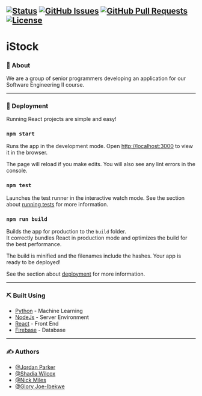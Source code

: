 [![Status](https://img.shields.io/badge/status-active-success.svg)]()
[![GitHub Issues](https://img.shields.io/github/issues/jordanparker32/market_predictor.svg)](https://github.com/jordanparker32/market_predictor/issues)
[![GitHub Pull Requests](https://img.shields.io/github/issues-pr/jordanparker32/market_predictor.svg)](https://github.com/market_predictor/pulls)
[![License](https://img.shields.io/badge/license-MIT-blue.svg)](/LICENSE)
---

# iStock

### 🧐 About

We are a group of senior programmers developing an application for our Software Engineering II course.


---

### 🚀 Deployment

Running React projects are simple and easy!

### `npm start`

Runs the app in the development mode.
Open [http://localhost:3000](http://localhost:3000) to view it in the browser.

The page will reload if you make edits.
You will also see any lint errors in the console.

### `npm test`

Launches the test runner in the interactive watch mode.
See the section about [running tests](https://facebook.github.io/create-react-app/docs/running-tests) for more information.

### `npm run build`

Builds the app for production to the `build` folder.<br />
It correctly bundles React in production mode and optimizes the build for the best performance.

The build is minified and the filenames include the hashes.
Your app is ready to be deployed!

See the section about [deployment](https://facebook.github.io/create-react-app/docs/deployment) for more information.

---

### ⛏️ Built Using

- [Python](https://www.python.org/) - Machine Learning
- [NodeJs](https://nodejs.org/en/) - Server Environment
- [React](https://reactjs.org/) - Front End
- [Firebase](https://firebase.google.com/) - Database

---

### ✍️ Authors

- [@Jordan Parker](https://github.com/jordanparker32) 
- [@Shadia Wilcox](https://github.com/shadixoxo)
- [@Nick Miles](https://github.com/namiles)
- [@Glory Joe-Ibekwe]()
